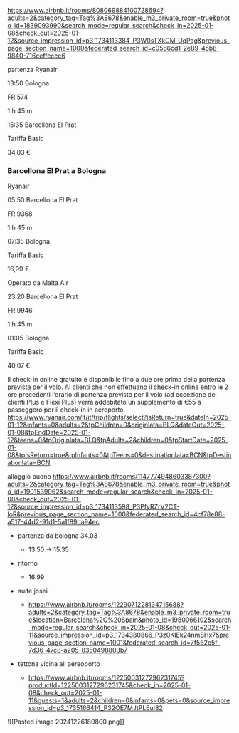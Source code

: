 https://www.airbnb.it/rooms/808069884100728694?adults=2&category_tag=Tag%3A8678&enable_m3_private_room=true&photo_id=1839093990&search_mode=regular_search&check_in=2025-01-08&check_out=2025-01-12&source_impression_id=p3_1734113384_P3W0sTXkCM_UqPag&previous_page_section_name=1000&federated_search_id=c0556cd1-2e89-45b8-9840-716ceffecce6

partenza 
Ryanair

13:50 Bologna

FR 574

1 h 45 m

15:35 Barcellona El Prat

Tariffa Basic

34,03 €
### Barcellona El Prat a Bologna

Ryanair

05:50 Barcellona El Prat

FR 9368

1 h 45 m

07:35 Bologna

Tariffa Basic

16,99 €

Operato da Malta Air

23:20 Barcellona El Prat

FR 9946

1 h 45 m

01:05 Bologna

Tariffa Basic

40,07 €

Il check-in online gratuito è disponibile fino a due ore prima della partenza prevista per il volo. Ai clienti che non effettuano il check-in online entro le 2 ore precedenti l’orario di partenza previsto per il volo (ad eccezione dei clienti Plus e Flexi Plus) verrà addebitato un supplemento di €55 a passeggero per il check-in in aeroporto.
https://www.ryanair.com/it/it/trip/flights/select?isReturn=true&dateIn=2025-01-12&infants=0&adults=2&tpChildren=0&originIata=BLQ&dateOut=2025-01-08&tpEndDate=2025-01-12&teens=0&tpOriginIata=BLQ&tpAdults=2&children=0&tpStartDate=2025-01-08&tpIsReturn=true&tpInfants=0&tpTeens=0&destinationIata=BCN&tpDestinationIata=BCN

alloggio buono
https://www.airbnb.it/rooms/1147774948603387300?adults=2&category_tag=Tag%3A8678&enable_m3_private_room=true&photo_id=1901539062&search_mode=regular_search&check_in=2025-01-08&check_out=2025-01-12&source_impression_id=p3_1734113598_P3PfyRZrV2CT-loR&previous_page_section_name=1000&federated_search_id=4cf78e88-a517-44d2-91d1-5a1f89ca94ec


- partenza da bologna 34.03
	- 13.50 -> 15.35

- ritorno 
	- 16.99 


- suite josei 
	- https://www.airbnb.it/rooms/1229071228134715688?adults=2&category_tag=Tag%3A8678&enable_m3_private_room=true&location=Barcelona%2C%20Spain&photo_id=1980066102&search_mode=regular_search&check_in=2025-01-08&check_out=2025-01-11&source_impression_id=p3_1734380866_P3z0KIEk24nmSHx7&previous_page_section_name=1001&federated_search_id=7f562e5f-7d36-47c8-a205-8350498803b7

- tettona vicina all aereoporto
	- https://www.airbnb.it/rooms/1225003127296231745?productId=1225003127296231745&check_in=2025-01-08&check_out=2025-01-11&guests=1&adults=2&children=0&infants=0&pets=0&source_impression_id=p3_1735166414_P32OE7MJtPLEuI82


![[Pasted image 20241226180800.png]]